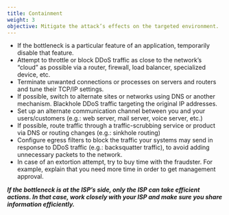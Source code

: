 ```yaml
---
title: Containment
weight: 3
objective: Mitigate the attack’s effects on the targeted environment.
---
```

- If the bottleneck is a particular feature of an application, temporarily disable that feature.
- Attempt to throttle or block DDoS traffic as close to the network’s “cloud” as possible via a router, firewall, load balancer, specialized device, etc.
- Terminate unwanted connections or processes on servers and routers and tune their TCP/IP settings.
- If possible, switch to alternate sites or networks using DNS or another mechanism. Blackhole DDoS traffic targeting the original IP addresses.
- Set up an alternate communication channel between you and your users/customers (e.g.: web server, mail server, voice server, etc.)
- If possible, route traffic through a traffic-scrubbing service or product via DNS or routing changes (e.g.: sinkhole routing)
- Configure egress filters to block the traffic your systems may send in response to DDoS traffic (e.g.: backsquatter traffic), to avoid adding unnecessary packets to the network.
- In case of an extortion attempt, try to buy time with the fraudster. For example, explain that you need more time in order to get management approval.

***If the bottleneck is at the ISP’s side, only the ISP can take efficient actions. In that case, work closely with your ISP and make sure you share information efficiently.***
